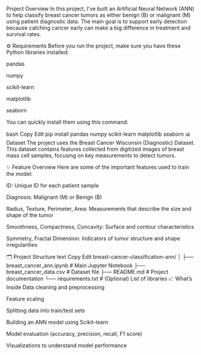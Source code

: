 Project Overview
In this project, I’ve built an Artificial Neural Network (ANN) to help classify breast cancer tumors as either benign (B) or malignant (M) using patient diagnostic data.
The main goal is to support early detection because catching cancer early can make a big difference in treatment and survival rates.

⚙️ Requirements
Before you run the project, make sure you have these Python libraries installed:

pandas

numpy

scikit-learn

matplotlib

seaborn

You can quickly install them using this command:

bash
Copy
Edit
pip install pandas numpy scikit-learn matplotlib seaborn
📊 Dataset
The project uses the Breast Cancer Wisconsin (Diagnostic) Dataset.
This dataset contains features collected from digitized images of breast mass cell samples, focusing on key measurements to detect tumors.


✨ Feature Overview
Here are some of the important features used to train the model:

ID: Unique ID for each patient sample

Diagnosis: Malignant (M) or Benign (B)

Radius, Texture, Perimeter, Area: Measurements that describe the size and shape of the tumor

Smoothness, Compactness, Concavity: Surface and contour characteristics

Symmetry, Fractal Dimension: Indicators of tumor structure and shape irregularities

🗂️ Project Structure
text
Copy
Edit
breast-cancer-classification-ann/
│
├── breast_cancer_ann.ipynb   # Main Jupyter Notebook
├── breast_cancer_data.csv    # Dataset file
├── README.md                 # Project documentation
└── requirements.txt          # (Optional) List of libraries
📈 What’s Inside
Data cleaning and preprocessing

Feature scaling

Splitting data into train/test sets

Building an ANN model using Scikit-learn

Model evaluation (accuracy, precision, recall, F1 score)

Visualizations to understand model performance

